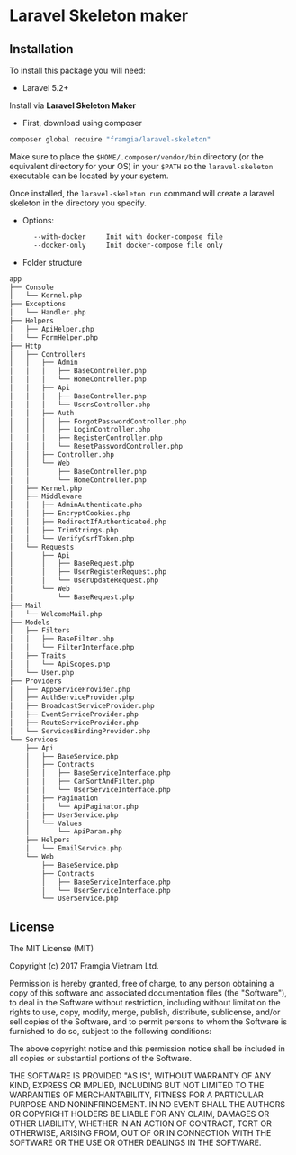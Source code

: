 # Laravel Skeleton maker

## Installation

To install this package you will need:

* Laravel 5.2+

Install via **Laravel Skeleton Maker**

- First, download using composer

```bash
composer global require "framgia/laravel-skeleton"
```

Make sure to place the `$HOME/.composer/vendor/bin` directory (or the equivalent directory for your OS) in your `$PATH` so the `laravel-skeleton` executable can be located by your system.

Once installed, the `laravel-skeleton run` command will create a laravel skeleton in the directory you specify.

- Options:
```bash
      --with-docker     Init with docker-compose file
      --docker-only     Init docker-compose file only
```

- Folder structure

```bash
app
├── Console
│   └── Kernel.php
├── Exceptions
│   └── Handler.php
├── Helpers
│   ├── ApiHelper.php
│   └── FormHelper.php
├── Http
│   ├── Controllers
│   │   ├── Admin
│   │   │   ├── BaseController.php
│   │   │   └── HomeController.php
│   │   ├── Api
│   │   │   ├── BaseController.php
│   │   │   └── UsersController.php
│   │   ├── Auth
│   │   │   ├── ForgotPasswordController.php
│   │   │   ├── LoginController.php
│   │   │   ├── RegisterController.php
│   │   │   └── ResetPasswordController.php
│   │   ├── Controller.php
│   │   └── Web
│   │       ├── BaseController.php
│   │       └── HomeController.php
│   ├── Kernel.php
│   ├── Middleware
│   │   ├── AdminAuthenticate.php
│   │   ├── EncryptCookies.php
│   │   ├── RedirectIfAuthenticated.php
│   │   ├── TrimStrings.php
│   │   └── VerifyCsrfToken.php
│   └── Requests
│       ├── Api
│       │   ├── BaseRequest.php
│       │   ├── UserRegisterRequest.php
│       │   └── UserUpdateRequest.php
│       └── Web
│           └── BaseRequest.php
├── Mail
│   └── WelcomeMail.php
├── Models
│   ├── Filters
│   │   ├── BaseFilter.php
│   │   └── FilterInterface.php
│   ├── Traits
│   │   └── ApiScopes.php
│   └── User.php
├── Providers
│   ├── AppServiceProvider.php
│   ├── AuthServiceProvider.php
│   ├── BroadcastServiceProvider.php
│   ├── EventServiceProvider.php
│   ├── RouteServiceProvider.php
│   └── ServicesBindingProvider.php
└── Services
    ├── Api
    │   ├── BaseService.php
    │   ├── Contracts
    │   │   ├── BaseServiceInterface.php
    │   │   ├── CanSortAndFilter.php
    │   │   └── UserServiceInterface.php
    │   ├── Pagination
    │   │   └── ApiPaginator.php
    │   ├── UserService.php
    │   └── Values
    │       └── ApiParam.php
    ├── Helpers
    │   └── EmailService.php
    └── Web
        ├── BaseService.php
        ├── Contracts
        │   ├── BaseServiceInterface.php
        │   └── UserServiceInterface.php
        └── UserService.php
```
      
## License

The MIT License (MIT)

Copyright (c) 2017 Framgia Vietnam Ltd.

Permission is hereby granted, free of charge, to any person obtaining a copy
of this software and associated documentation files (the "Software"), to deal
in the Software without restriction, including without limitation the rights
to use, copy, modify, merge, publish, distribute, sublicense, and/or sell
copies of the Software, and to permit persons to whom the Software is
furnished to do so, subject to the following conditions:

The above copyright notice and this permission notice shall be included in all
copies or substantial portions of the Software.

THE SOFTWARE IS PROVIDED "AS IS", WITHOUT WARRANTY OF ANY KIND, EXPRESS OR
IMPLIED, INCLUDING BUT NOT LIMITED TO THE WARRANTIES OF MERCHANTABILITY,
FITNESS FOR A PARTICULAR PURPOSE AND NONINFRINGEMENT. IN NO EVENT SHALL THE
AUTHORS OR COPYRIGHT HOLDERS BE LIABLE FOR ANY CLAIM, DAMAGES OR OTHER
LIABILITY, WHETHER IN AN ACTION OF CONTRACT, TORT OR OTHERWISE, ARISING FROM,
OUT OF OR IN CONNECTION WITH THE SOFTWARE OR THE USE OR OTHER DEALINGS IN THE
SOFTWARE.